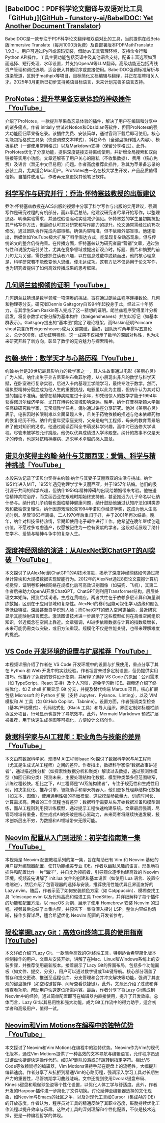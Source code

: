 
## [BabelDOC：PDF科学论文翻译与双语对比工具「GitHub」]([GitHub - funstory-ai/BabelDOC: Yet Another Document Translator](https://github.com/funstory-ai/BabelDOC))

BabelDOC是一款专注于PDF科学论文翻译和双语对比的工具，当前提供在线Beta版Immersive Translate（每月1000页免费）及自部署版本PDFMathTranslate 1.9.3+。用户可通过PyPI或源码安装，借助uv工具管理环境，支持命令行和Python API操作。工具主要功能包括英译中及其他语言支持，配备丰富选项如页面选择、短行处理、水印设置，并支持OpenAI等LLM翻译。高级功能还包括离线资产管理和调试选项，适合嵌入其他程序或直接使用。BabelDOC强调标准解析与渲染管道，区别于mathpix等项目，目标简化文档编辑与翻译，并正在招聘相关人才。2025年3月更新已初步支持英语目标语言，未来计划完善多语言支持。

## [ProNotes：提升苹果备忘录体验的神级插件「YouTube」](https://www.youtube.com/watch?v=3FuE4igFf7g)

介绍了ProNotes，一款提升苹果备忘录体验的插件，解决了用户在编辑和分享中的诸多痛点。作者 initially 尝试过Notion和Obsidian等软件，但因ProNotes的强大功能回归苹果备忘录。该插件免费、安装简单，通过官网下载后即可使用。核心功能包括格式工具条（快速调整文本样式）、斜杠命令（全键盘操作插入内容）、模板系统（一键使用常用格式）以及Markdown支持（保留分享格式）。此外，ProNotes优化了分享功能，提供深度链接支持离线使用，并新增全局搜索和双向链接等实用小功能。文章还解答了用户关心的隐私（不收集数据）、费用（核心免费）及语言（暂无中文但易用）问题。作者高度推荐此插件，称其为苹果备忘录的必装工具，尤其适合Mac用户。ProNotes由一名在校大学生开发，产品品质值得信赖，自插件使用后，作者再无意更换其他笔记软件。


## [ 科学写作与研究并行：乔治·怀特塞兹教授的出版建议](https://www.youtube.com/watch?v=q3mrRH2aS98)

乔治·怀特塞兹教授在ACS出版的视频中分享了科学写作与出版的实用建议，强调写作是研究过程的有机部分，而非事后总结。他建议研究者尽早开始写作，以整理思路、明确实验需求，并通过假设驱动实验减少偏见。怀特塞兹的学生虽初期抗拒其严格写作方法，但最终认可其对研究和写作能力的提升。论文通常需经过约15次修改，通过团队协作完成内部审稿，确保内容精准，但不依赖外部盲审。他还指出，新媒体如YouTube极大扩展了科学表达方式，能呈现复杂动态现象，但与传统论文的整合仍待完善。在传播方面，怀特塞兹认为研究者需“营销”文章，通过独特性和说服力吸引关注，尤其在竞争领域或提出新观点时。标题、图片和摘要的前几句尤为关键，需快速抓住读者兴趣，以在信息过载中脱颖而出。他的核心理念是，科学研究若不能改变他人思维，便未达成功。这套方法不仅适用于论文写作，也为研究者提供了如何高效传播成果的思考框架。

## [几何朗兰兹纲领的证明「youTube」](https://www.youtube.com/watch?v=xuLCPv6smwo)

几何朗兰兹猜想是数学领域一项深奥的挑战，旨在通过朗兰兹程序连接数论、几何和物理等分支。研究者Dennis Gaitsgory自1994年起投身于此，经过三十年努力，与其学生Sam Raskin等人完成了这一猜想的证明。朗兰兹程序受傅里叶分析启发，将复杂数学对象分解为基本构件（如eigensheaves）并加以标记（如基本群表示）。Gaitsgory提出的“基本图”奠定了理论框架，而Raskin证明Poincaré sheaf包含所有eigensheaves成为关键突破。最终，团队历时两年撰写五篇论文，总计800页，成功证明猜想。这一成果不仅揭示了数学的深层对称性，也为未来研究开辟了新方向，彰显了数学的无穷魅力与探索精神。

## [约翰·纳什：数学天才与心路历程「YouTube」](https://www.youtube.com/watch?v=UiWBWwCa1E0&list=WL&index=7&t=6s)

约翰·纳什是20世纪最具影响力的数学家之一，其人生故事通过电影《美丽心灵》广为人知。纳什出生于弗吉尼亚州布鲁菲尔德，从小展现出非凡的数学与科学天赋，在卧室进行复杂实验，后进入卡内基理工学院学习，最终专注于数学。然而，偏执型精神分裂症成为他人生的重要挑战，电影虽以此为主题，但纳什认为其对幻觉的描绘不准确。他曾在精神病院度过十余年，却凭借惊人的数学才能于1994年获得诺贝尔经济学奖，尤其在博弈论领域影响深远。晚年，纳什在普林斯顿大学担任高级研究数学家，无常规教学任务，偶尔通过讲座分享研究。他对《美丽心灵》表示，电影因时长限制难以全面呈现人生，且关于药物依赖的描述与他未依赖药物的恢复经历不符。纳什的童年受家庭支持，父亲是电气工程师，母亲的教育背景培养了他对知识的渴求。他通过阅读百科全书萌发科学兴趣，高中时已选修大学课程。尽管未被学校允许跳级，他仍以优异成绩进入学术殿堂。纳什的故事不仅是天才的传奇，也是对抗精神疾病、追求学术卓越的感人篇章。

## [诺贝尔奖得主约翰·纳什与艾丽西亚：爱情、科学与精神挑战「YouTube」](https://www.youtube.com/watch?v=ufKIgW9XrCE)

本段采访记录了诺贝尔奖得主约翰·纳什与其妻子艾丽西亚的生活与挑战。纳什1951年进入MIT，1955年遇见物理学学生艾丽西亚，并于1957年结婚。他们的吸引源于共同的科学兴趣，但纳什1959年精神障碍的出现给婚姻带来考验。他被送往精神病院治疗，而艾丽西亚在艰难时期始终支持他，甚至推迟为儿子命名以让纳什参与。纳什的儿子约翰也面临精神健康问题，纳什鼓励他通过认知疗法如棋类游戏和数独恢复理性。纳什因游戏理论获1994年诺贝尔经济学奖，这成为他人生高光时刻。尽管1963年离婚，二人1970年后重归于好，并于2001年再次结婚。晚年，纳什对科技保持热情，早期即使用电子邮件进行工作。他希望在晚年继续创造价值，不愿过多考虑遗产，仅愿被记住为一位有贡献的学者。这段对话展现了纳什在学术、爱情与精神斗争中的复杂人生。

## [深度神经网络的演进：从AlexNet到ChatGPT的AI突破「YouTube」](https://www.youtube.com/watch?v=UZDiGooFs54&list=PL8gMKJPkIoklRrgYujT8EAvj6wvGYs8_f&index=11)

本文探讨了从AlexNet到ChatGPT的AI技术演进，揭示了深度神经网络如何通过简单计算块和大规模数据实现智能行为。2012年的AlexNet通过8页论文震撼计算机视觉界，证明卷积神经网络在规模化后可高效识别图像（如猫狗、飞机），其第二作者后来助力OpenAI开发ChatGPT。ChatGPT则利用Transformer结构，层层处理文本矩阵，预测后续词语，生成连贯响应。两者共性在于依赖多层计算和海量训练数据，区别在于应用领域和复杂性。AlexNet的卷积层能可视化学习边缘和颜色等低级特征，深层甚至自学识别人脸；而ChatGPT的嵌入空间更抽象，最近研究显示其能映射语言概念。激活图谱技术进一步展示了这些模型如何在高维空间组织知识，邻近概念在空间上靠近。文章强调，AI进步依赖数据与计算的指数级增长，未来可能仍需类似突破，或旧方法重现。规模化不仅是性能关键，也带来理解难度的挑战。

## [VS Code 开发环境的设置与扩展推荐「YouTube」](https://www.youtube.com/watch?v=fj2tuTIcUys&list=PL8gMKJPkIoklRrgYujT8EAvj6wvGYs8_f&index=11)

本视频详细介绍了作者在 VS Code 开发环境中的设置与扩展使用，重点分享了其在 Python 和 Web 开发中的实践经验。作者坦言未过多定制设置，但仍提供实用技巧。他推荐了免费的软件设计指南，并解释了选择 VS Code 的原因：公司需求（如 TypeScript、React 支持）及个人习惯，避免学习新 IDE。视频还介绍了终端优化，如 Z shell 扩展显示 Git 分支，并提及替代终端 Marcus 项目。核心扩展包括 Microsoft 的 Python 扩展（支持 Jupyter、Pylance、Linting），以及 VIM 模拟和 AI 工具（如 GitHub Copilot、Tabnine）。设置方面，作者强调类型检查（基本/严格模式）、代码格式化（Black 工具）和导入组织。界面定制如标题栏颜色区分项目，行号显示也提升了导航效率。此外，Mermaid Markdown 预览扩展被推荐，用于快速生成类图等可视化，方便设计文档创作。


## [数据科学家与AI工程师：职业角色与技能的差异「YouTube」](https://www.youtube.com/watch?v=Vxw0nE1qfZc&list=PL8gMKJPkIoklRrgYujT8EAvj6wvGYs8_f&index=11)

本文由前数据科学家、现IBM AI工程师Isaac Ke探讨了数据科学家与AI工程师（尤其是生成式AI工程师）之间的差异。作者指出，数据科学家像“数据故事讲述者”，通过描述性分析（如探索性数据分析和聚类）解读过去数据，通过预测性模型（如回归和分类）预测未来，主要处理结构化数据，模型种类繁多但范围较窄，训练过程较快。相比之下，AI工程师是“AI系统构建者”，专注于规范性和生成性用例，如决策优化、推荐引擎、智能助手和聊天机器人，他们更多处理非结构化数据（如文本、图像），使用通用性强的基础模型，这些模型参数量大、训练时间长、计算需求高。两者的工作流程也有差异：数据科学需要从头开始数据准备和模型训练，而AI工程则利用预训练模型，通过提示工程快速构建系统。文章最后强调，尽管两领域有重叠，但生成式AI的突破是核心驱动力，未来两者将继续快速发展，技术创新层出不穷，为数据和AI领域带来无限可能。

## [Neovim 配置从入门到进阶：初学者指南第一集「YouTube」](https://www.youtube.com/watch?v=zHTeCSVAFNY&list=PL8gMKJPkIoklRrgYujT8EAvj6wvGYs8_f&index=11)

本视频是 Neovim 配置教程系列的第一集，旨在帮助已有 Vim 和 Neovim 基础的用户提升编辑器配置，使其功能媲美专业 IDE。作者以幽默风趣的语言，形象地将插件和配置比作一片“海洋”，并自比为领航者，引导观众逐步构建高效的 Neovim 环境。视频首先讲解了 init.lua 文件的创建和基本设置（如使用 Lua 语言、设置空格缩进），然后介绍了包管理器的选择与安装，推荐使用性能优异且界面友好的 Lazy.nvim。随后，作者示范了如何安装颜色方案（如 Catppuccin）、模糊查找工具 Telescope.nvim 以及代码高亮和缩进工具 TreeSitter，并详细解释了每个插件的功能和配置方法。以 macOS 为例，展示了使用 Homebrew 安装 Neovim 的过程。视频最后总结了本集内容，并预告下一集将深入探讨 LSP。整体内容结构清晰，操作步骤详尽，适合希望优化 Neovim 配置的开发者参考。

## [轻松掌握Lazy Git：高效Git终端工具的使用指南[YouTube]](https://www.youtube.com/watch?v=Ihg37znaiBo&list=PL8gMKJPkIoklRrgYujT8EAvj6wvGYs8_f&index=5)

本文详细介绍了Lazy Git，一款简单高效的Git终端工具，特别适合希望简化版本控制操作的用户。文章从安装开始，讲解了在Mac、Linux和Windows系统上的安装步骤，并推荐使用最新版本。接着展示了Lazy Git的界面布局，包括多个功能面板（如文件、提交、分支），用户可以通过数字键或Tab键导航。核心部分涵盖了暂存和提交更改、推送至远程仓库、分支管理和合并冲突解决等功能，强调了其直观的键盘操作（如空格键暂存、问号查看快捷键）。此外，文章还介绍了过滤和详情查看功能，帮助用户快速定位所需内容。最后，作者分享了将Lazy Git集成到Neovim中的经验，通过简单配置即可在编辑器内直接使用，提升了开发效率。总体而言，Lazy Git以其易用性和强大功能，成为Git工作流中的得力助手，适合初学者和高级用户，值得一试。

## [Neovim和Vim Motions在编程中的独特优势「YouTube」](https://www.youtube.com/watch?v=PkbjvbjLAug)

本文探讨了Neovim和Vim Motions在编程中的独特优势。Neovim作为Vim的现代化版本，通过Vim Motions提供了一种高效的文本导航与编辑语言，允许程序员通过键盘快捷键快速操作代码，如DAP删除段落或DF跳转到指定字符。相比VS Code等依赖鼠标的编辑器，Vim Motions保持手部在键盘上的流畅性，大幅提升编辑速度。作者分享了从抗拒到精通Vim的心路历程，强调深入学习工具对长期生产力的重要性，尽管初期学习曲线陡峭。文中还提到使用Dvorak键盘布局、Kinesis键盘和瑜伽球坐姿等个性化设置，以优化人体工学与舒适度。此外，作者开发的Harpoon插件进一步简化了文件切换。讨论延伸至编辑器选择的文化现象，如Neovim与Emacs的社区之争，以及对现代工具如Cursor（集成AI的IDE）的开放态度。作者认为，程序员对工具的精通反映了其职业态度，鼓励持续优化工作流程以提升效率与乐趣。这种对工具的深刻理解和个性化配置，不仅是技术选择，更是一种编程哲学的体现。

